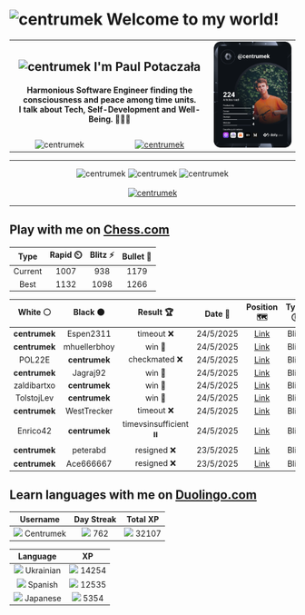 <h1>
  <img
    src="https://emojis.slackmojis.com/emojis/images/1531849430/4246/blob-sunglasses.gif"
    width="30"
    alt="centrumek"
  />
  Welcome to my world!
</h1>

<table>
  <tbody>
    <tr>
      <td align="center" width="70%" colspan="2">
        <h2>
          <img
            src="https://raw.githubusercontent.com/MartinHeinz/MartinHeinz/master/wave.gif"
            width="30px"
            alt="centrumek"
          />
          I'm Paul Potaczała
        </h2>
        <h4>
          Harmonious Software Engineer finding the consciousness and peace among time units.
          <br/>
          I talk about Tech, Self-Development and Well-Being. 🌿🧘🚀
        </h4>
      </td>
      <td width="30%" rowspan="2">
        <a href="https://app.daily.dev/centrumek">
          <img
            src="./devcard.svg"
            alt="centrumek"
          />
        </a>
      </td>
    </tr>
    <tr align="center">
      <td>
        <img
          src="https://komarev.com/ghpvc/?username=centrumek&label=visitors&color=0e75b6&style=flat"
          alt="centrumek"
        >
      </td>
      <td>
        <a href="https://stackoverflow.com/users/14496012/centrumek">
          <img
            src="https://stackoverflow.com/users/flair/14496012.png?theme=dark"
            alt="centrumek"
          >
        </a>
      </td>
    </tr>
  </tbody>
</table>

---
<div align="center">
  <img 
    src="https://github-readme-stats.vercel.app/api?username=centrumek&show_icons=true&count_private=true&theme=dark&hide_border=true&hide=issues,contribs&bg_color=00000000"
    alt="centrumek"
  />
  <img
    src="https://github-readme-stats.vercel.app/api/top-langs/?username=centrumek&layout=compact&hide_border=true&theme=dark&bg_color=00000000&langs_count=6&exclude_repo=air-statistic-app"
    alt="centrumek"
  />
  <img 
    src="https://github-readme-streak-stats.herokuapp.com?user=centrumek&theme=dark&hide_border=true&background=FFFFFF00"
    alt="centrumek"
  />
  <br/>
  <br/>
  <a href="https://www.buymeacoffee.com/centrumek">
    <img
      src="https://cdn.buymeacoffee.com/buttons/v2/default-orange.png"
      height="50"
      width="210"
      alt="centrumek"
    />
  </a>
</div>

---

## Play with me on [Chess.com](https://www.chess.com/member/centrumek)

<div align="center">
<!--START_SECTION:chessStats-->
<!-- Automatically generated with https://github.com/Balastrong/chess-stats-action -->

| Type | Rapid ⏲️ | Blitz ⚡ | Bullet 🔫 |
|:---:|:---:|:---:|:---:|
| Current | 1007 | 938 | 1179 |
| Best | 1132 | 1098 | 1266 |

| White ⚪ | Black ⚫ | Result 🏆 | Date 📅 | Position 🗺️ | Type 🕕 |
|:---:|:---:|:---:|:---:|:---:|:---:|
| **centrumek** | Espen2311 | timeout ❌ | 24/5/2025 | <a href="http://www.ee.unb.ca/cgi-bin/tervo/fen.pl?select=r4rk1/5p1p/p2b2p1/1p6/1P1P2P1/P3q2K/6R1/8 w - - 1 33">Link</a> | Blitz |
| **centrumek** | mhuellerbhoy | win 🥇 | 24/5/2025 | <a href="http://www.ee.unb.ca/cgi-bin/tervo/fen.pl?select=3R2k1/1p3ppp/2p1b3/2P4P/r6P/1P6/1K3P2/8 b - - 2 27">Link</a> | Blitz |
| POL22E | **centrumek** | checkmated ❌ | 24/5/2025 | <a href="http://www.ee.unb.ca/cgi-bin/tervo/fen.pl?select=k7/P7/1K6/1P6/4B3/8/8/8 b - - 2 73">Link</a> | Blitz |
| **centrumek** | Jagraj92 | win 🥇 | 24/5/2025 | <a href="http://www.ee.unb.ca/cgi-bin/tervo/fen.pl?select=8/2R5/1pRk1q2/3pp3/5P1P/4B1K1/5PP1/8 b - - 1 31">Link</a> | Blitz |
| zaldibartxo | **centrumek** | win 🥇 | 24/5/2025 | <a href="http://www.ee.unb.ca/cgi-bin/tervo/fen.pl?select=8/8/k1p5/5R2/PRp5/2P2p2/2P2Pp1/6Kr w - - 4 48">Link</a> | Blitz |
| TolstojLev | **centrumek** | win 🥇 | 24/5/2025 | <a href="http://www.ee.unb.ca/cgi-bin/tervo/fen.pl?select=2k5/p5R1/4p3/1P1pP3/Pr6/2Nn4/5q2/1N3K2 w - - 0 44">Link</a> | Blitz |
| **centrumek** | WestTrecker | timeout ❌ | 24/5/2025 | <a href="http://www.ee.unb.ca/cgi-bin/tervo/fen.pl?select=r7/6pp/4pk2/3pNp2/8/8/6PP/5K2 w - - 2 35">Link</a> | Blitz |
| Enrico42 | **centrumek** | timevsinsufficient ⏸️ | 24/5/2025 | <a href="http://www.ee.unb.ca/cgi-bin/tervo/fen.pl?select=8/8/8/8/8/1p6/k7/2K5 b - - 3 77">Link</a> | Blitz |
| **centrumek** | peterabd | resigned ❌ | 23/5/2025 | <a href="http://www.ee.unb.ca/cgi-bin/tervo/fen.pl?select=2r5/pp4k1/2p5/3p1p2/4n3/P7/1K6/8 w - - 0 41">Link</a> | Blitz |
| **centrumek** | Ace666667 | resigned ❌ | 23/5/2025 | <a href="http://www.ee.unb.ca/cgi-bin/tervo/fen.pl?select=2r3k1/1p4p1/p2b1nP1/4p3/2P4q/8/P1P5/5R1K w - - 0 29">Link</a> | Blitz |

<!--END_SECTION:chessStats-->
</div>

## Learn languages with me on [Duolingo.com](https://www.duolingo.com/profile/Centrumek)

<div align="center">
<!--START_SECTION:duolingoStats-->
<!-- Automatically generated with https://github.com/centrumek/duolingo-readme-stats-->

| Username | Day Streak | Total XP |
|:---:|:---:|:---:|
| <img src="https://raw.githubusercontent.com/centrumek/duolingo-readme-stats/main/assets/duolingo.png" height="12"> Centrumek | <img src="https://raw.githubusercontent.com/centrumek/duolingo-readme-stats/main/assets/streakinactive.svg" height="12"> 762 | <img src="https://raw.githubusercontent.com/centrumek/duolingo-readme-stats/main/assets/xp.svg" height="12"> 32107 | <img src="https://raw.githubusercontent.com/centrumek/duolingo-readme-stats/main/assets/xp.svg" height="12"> 0 |

| Language | XP |
|:---:|:---:|
| <img src="https://raw.githubusercontent.com/centrumek/duolingo-readme-stats/main/assets/langs/ukrainian.svg" height="12"> Ukrainian | <img src="https://raw.githubusercontent.com/centrumek/duolingo-readme-stats/main/assets/xp.svg" height="12"> 14254 |
| <img src="https://raw.githubusercontent.com/centrumek/duolingo-readme-stats/main/assets/langs/spanish.svg" height="12"> Spanish | <img src="https://raw.githubusercontent.com/centrumek/duolingo-readme-stats/main/assets/xp.svg" height="12"> 12535 |
| <img src="https://raw.githubusercontent.com/centrumek/duolingo-readme-stats/main/assets/langs/japanese.svg" height="12"> Japanese | <img src="https://raw.githubusercontent.com/centrumek/duolingo-readme-stats/main/assets/xp.svg" height="12"> 5354 |

<!--END_SECTION:duolingoStats-->
</div>
<!--
**centrumek/centrumek** is a ✨ _special_ ✨ repository because its `README.md` (this file) appears on your GitHub profile.

Here are some ideas to get you started:

- 🔭 I’m currently working on ...
- 🌱 I’m currently learning ...
- 👯 I’m looking to collaborate on ...
- 🤔 I’m looking for help with ...
- 💬 Ask me about ...
- 📫 How to reach me: ...
- 😄 Pronouns: ...
- ⚡ Fun fact: ...
-->
